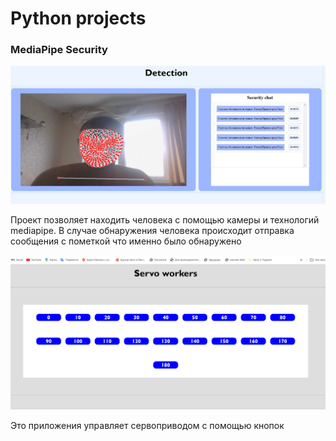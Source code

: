 # Python projects

### MediaPipe Security 

![detect](./imgForGit/img.png)

<p>Проект позволяет находить человека с помощью камеры и технологий mediapipe. В случае обнаружения человека происходит отправка сообщения с пометкой что именно было обнаружено</p>


![servo](./imgForGit/img_1.png)

<p>Это приложения управляет сервоприводом с помощью кнопок</p>
